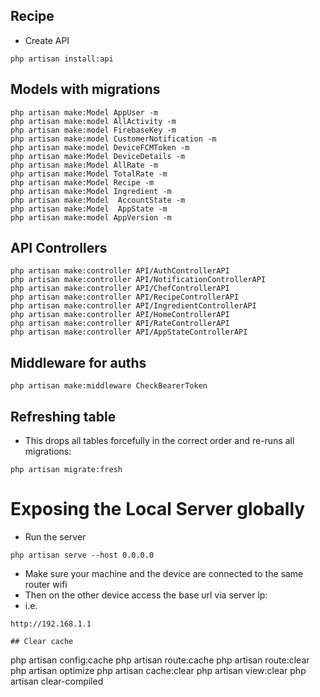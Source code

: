 ## Recipe
- Create API
```
php artisan install:api
```

## Models with migrations
```
php artisan make:Model AppUser -m
php artisan make:model AllActivity -m
php artisan make:model FirebaseKey -m 
php artisan make:model CustomerNotification -m 
php artisan make:model DeviceFCMToken -m
php artisan make:Model DeviceDetails -m
php artisan make:Model AllRate -m
php artisan make:Model TotalRate -m
php artisan make:Model Recipe -m
php artisan make:Model Ingredient -m
php artisan make:Model  AccountState -m
php artisan make:Model  AppState -m 
php artisan make:model AppVersion -m
```

## API Controllers
```
php artisan make:controller API/AuthControllerAPI
php artisan make:controller API/NotificationControllerAPI
php artisan make:controller API/ChefControllerAPI
php artisan make:controller API/RecipeControllerAPI
php artisan make:controller API/IngredientControllerAPI
php artisan make:controller API/HomeControllerAPI
php artisan make:controller API/RateControllerAPI
php artisan make:controller API/AppStateControllerAPI
```

## Middleware for auths
```
php artisan make:middleware CheckBearerToken
```

## Refreshing table
- This drops all tables forcefully in the correct order and re-runs all migrations:
```
php artisan migrate:fresh
```

# Exposing the Local Server globally
- Run the server
```
php artisan serve --host 0.0.0.0
```
- Make sure your machine and the device are connected to the same router wifi
- Then on the other device access the base url via server ip:
- i.e.
```
http://192.168.1.1

## Clear cache
```
php artisan config:cache
php artisan route:cache
php artisan route:clear
php artisan optimize
php artisan cache:clear
php artisan view:clear
php artisan clear-compiled
```
